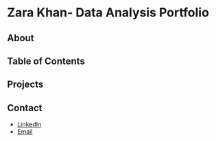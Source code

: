 # Zara Khan- Data Analysis Portfolio
## About
## Table of Contents
## Projects
## Contact
- [LinkedIn](https://www.linkedin.com/in/khanzara8/)
- [Email](mailto:zxkhan.99@gmail.com)
